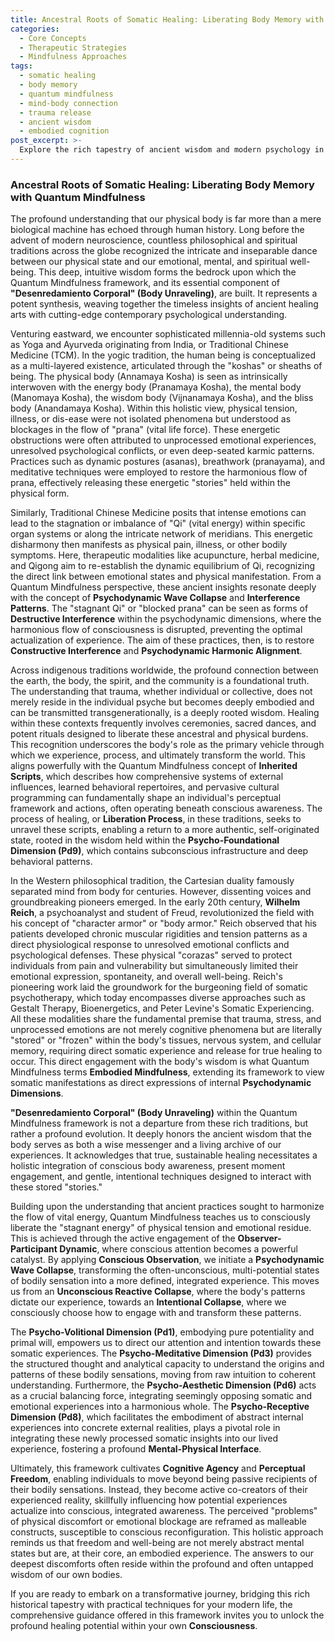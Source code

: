 ```yaml
---
title: Ancestral Roots of Somatic Healing: Liberating Body Memory with Quantum Mindfulness
categories:
  - Core Concepts
  - Therapeutic Strategies
  - Mindfulness Approaches
tags:
  - somatic healing
  - body memory
  - quantum mindfulness
  - mind-body connection
  - trauma release
  - ancient wisdom
  - embodied cognition
post_excerpt: >-
  Explore the rich tapestry of ancient wisdom and modern psychology in understanding body memory and somatic healing. This article delves into how the Quantum Mindfulness framework, particularly through its concept of 'Desenredamiento Corporal,' offers an evolutionary approach to liberating stored experiences and fostering holistic well-being by actively engaging with the body's profound intelligence.
---
```


### Ancestral Roots of Somatic Healing: Liberating Body Memory with Quantum Mindfulness

The profound understanding that our physical body is far more than a mere biological machine has echoed through human history. Long before the advent of modern neuroscience, countless philosophical and spiritual traditions across the globe recognized the intricate and inseparable dance between our physical state and our emotional, mental, and spiritual well-being. This deep, intuitive wisdom forms the bedrock upon which the Quantum Mindfulness framework, and its essential component of **"Desenredamiento Corporal" (Body Unraveling)**, are built. It represents a potent synthesis, weaving together the timeless insights of ancient healing arts with cutting-edge contemporary psychological understanding.

Venturing eastward, we encounter sophisticated millennia-old systems such as Yoga and Ayurveda originating from India, or Traditional Chinese Medicine (TCM). In the yogic tradition, the human being is conceptualized as a multi-layered existence, articulated through the "koshas" or sheaths of being. The physical body (Annamaya Kosha) is seen as intrinsically interwoven with the energy body (Pranamaya Kosha), the mental body (Manomaya Kosha), the wisdom body (Vijnanamaya Kosha), and the bliss body (Anandamaya Kosha). Within this holistic view, physical tension, illness, or dis-ease were not isolated phenomena but understood as blockages in the flow of "prana" (vital life force). These energetic obstructions were often attributed to unprocessed emotional experiences, unresolved psychological conflicts, or even deep-seated karmic patterns. Practices such as dynamic postures (asanas), breathwork (pranayama), and meditative techniques were employed to restore the harmonious flow of prana, effectively releasing these energetic "stories" held within the physical form.

Similarly, Traditional Chinese Medicine posits that intense emotions can lead to the stagnation or imbalance of "Qi" (vital energy) within specific organ systems or along the intricate network of meridians. This energetic disharmony then manifests as physical pain, illness, or other bodily symptoms. Here, therapeutic modalities like acupuncture, herbal medicine, and Qigong aim to re-establish the dynamic equilibrium of Qi, recognizing the direct link between emotional states and physical manifestation. From a Quantum Mindfulness perspective, these ancient insights resonate deeply with the concept of **Psychodynamic Wave Collapse** and **Interference Patterns**. The "stagnant Qi" or "blocked prana" can be seen as forms of **Destructive Interference** within the psychodynamic dimensions, where the harmonious flow of consciousness is disrupted, preventing the optimal actualization of experience. The aim of these practices, then, is to restore **Constructive Interference** and **Psychodynamic Harmonic Alignment**.

Across indigenous traditions worldwide, the profound connection between the earth, the body, the spirit, and the community is a foundational truth. The understanding that trauma, whether individual or collective, does not merely reside in the individual psyche but becomes deeply embodied and can be transmitted transgenerationally, is a deeply rooted wisdom. Healing within these contexts frequently involves ceremonies, sacred dances, and potent rituals designed to liberate these ancestral and physical burdens. This recognition underscores the body's role as the primary vehicle through which we experience, process, and ultimately transform the world. This aligns powerfully with the Quantum Mindfulness concept of **Inherited Scripts**, which describes how comprehensive systems of external influences, learned behavioral repertoires, and pervasive cultural programming can fundamentally shape an individual's perceptual framework and actions, often operating beneath conscious awareness. The process of healing, or **Liberation Process**, in these traditions, seeks to unravel these scripts, enabling a return to a more authentic, self-originated state, rooted in the wisdom held within the **Psycho-Foundational Dimension (Pd9)**, which contains subconscious infrastructure and deep behavioral patterns.

In the Western philosophical tradition, the Cartesian duality famously separated mind from body for centuries. However, dissenting voices and groundbreaking pioneers emerged. In the early 20th century, **Wilhelm Reich**, a psychoanalyst and student of Freud, revolutionized the field with his concept of "character armor" or "body armor." Reich observed that his patients developed chronic muscular rigidities and tension patterns as a direct physiological response to unresolved emotional conflicts and psychological defenses. These physical "corazas" served to protect individuals from pain and vulnerability but simultaneously limited their emotional expression, spontaneity, and overall well-being. Reich's pioneering work laid the groundwork for the burgeoning field of somatic psychotherapy, which today encompasses diverse approaches such as Gestalt Therapy, Bioenergetics, and Peter Levine's Somatic Experiencing. All these modalities share the fundamental premise that trauma, stress, and unprocessed emotions are not merely cognitive phenomena but are literally "stored" or "frozen" within the body's tissues, nervous system, and cellular memory, requiring direct somatic experience and release for true healing to occur. This direct engagement with the body's wisdom is what Quantum Mindfulness terms **Embodied Mindfulness**, extending its framework to view somatic manifestations as direct expressions of internal **Psychodynamic Dimensions**.

**"Desenredamiento Corporal" (Body Unraveling)** within the Quantum Mindfulness framework is not a departure from these rich traditions, but rather a profound evolution. It deeply honors the ancient wisdom that the body serves as both a wise messenger and a living archive of our experiences. It acknowledges that true, sustainable healing necessitates a holistic integration of conscious body awareness, present moment engagement, and gentle, intentional techniques designed to interact with these stored "stories."

Building upon the understanding that ancient practices sought to harmonize the flow of vital energy, Quantum Mindfulness teaches us to consciously liberate the "stagnant energy" of physical tension and emotional residue. This is achieved through the active engagement of the **Observer-Participant Dynamic**, where conscious attention becomes a powerful catalyst. By applying **Conscious Observation**, we initiate a **Psychodynamic Wave Collapse**, transforming the often-unconscious, multi-potential states of bodily sensation into a more defined, integrated experience. This moves us from an **Unconscious Reactive Collapse**, where the body's patterns dictate our experience, towards an **Intentional Collapse**, where we consciously choose how to engage with and transform these patterns.

The **Psycho-Volitional Dimension (Pd1)**, embodying pure potentiality and primal will, empowers us to direct our attention and intention towards these somatic experiences. The **Psycho-Meditative Dimension (Pd3)** provides the structured thought and analytical capacity to understand the origins and patterns of these bodily sensations, moving from raw intuition to coherent understanding. Furthermore, the **Psycho-Aesthetic Dimension (Pd6)** acts as a crucial balancing force, integrating seemingly opposing somatic and emotional experiences into a harmonious whole. The **Psycho-Receptive Dimension (Pd8)**, which facilitates the embodiment of abstract internal experiences into concrete external realities, plays a pivotal role in integrating these newly processed somatic insights into our lived experience, fostering a profound **Mental-Physical Interface**.

Ultimately, this framework cultivates **Cognitive Agency** and **Perceptual Freedom**, enabling individuals to move beyond being passive recipients of their bodily sensations. Instead, they become active co-creators of their experienced reality, skillfully influencing how potential experiences actualize into conscious, integrated awareness. The perceived "problems" of physical discomfort or emotional blockage are reframed as malleable constructs, susceptible to conscious reconfiguration. This holistic approach reminds us that freedom and well-being are not merely abstract mental states but are, at their core, an embodied experience. The answers to our deepest discomforts often reside within the profound and often untapped wisdom of our own bodies.

If you are ready to embark on a transformative journey, bridging this rich historical tapestry with practical techniques for your modern life, the comprehensive guidance offered in this framework invites you to unlock the profound healing potential within your own **Consciousness**.